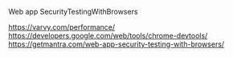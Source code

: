 Web app SecurityTestingWithBrowsers

https://varvy.com/performance/
https://developers.google.com/web/tools/chrome-devtools/
https://getmantra.com/web-app-security-testing-with-browsers/

